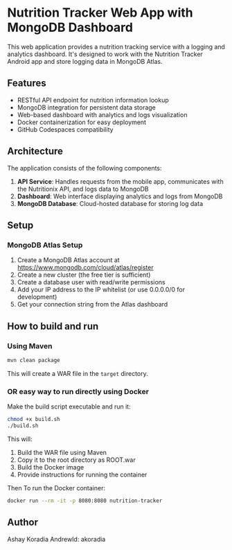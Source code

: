 # Nutrition Tracker Web App with MongoDB Dashboard

This web application provides a nutrition tracking service with a logging and analytics dashboard. It's designed to work with the Nutrition Tracker Android app and store logging data in MongoDB Atlas.

## Features

- RESTful API endpoint for nutrition information lookup
- MongoDB integration for persistent data storage
- Web-based dashboard with analytics and logs visualization
- Docker containerization for easy deployment
- GitHub Codespaces compatibility

## Architecture

The application consists of the following components:

1. **API Service**: Handles requests from the mobile app, communicates with the Nutritionix API, and logs data to MongoDB
2. **Dashboard**: Web interface displaying analytics and logs from MongoDB
3. **MongoDB Database**: Cloud-hosted database for storing log data

## Setup

### MongoDB Atlas Setup

1. Create a MongoDB Atlas account at https://www.mongodb.com/cloud/atlas/register
2. Create a new cluster (the free tier is sufficient)
3. Create a database user with read/write permissions
4. Add your IP address to the IP whitelist (or use 0.0.0.0/0 for development)
5. Get your connection string from the Atlas dashboard

## How to build and run

### Using Maven

```bash
mvn clean package
```

This will create a WAR file in the `target` directory.

### OR easy way to run directly using Docker

Make the build script executable and run it:

```bash
chmod +x build.sh
./build.sh
```

This will:
1. Build the WAR file using Maven
2. Copy it to the root directory as ROOT.war
3. Build the Docker image
4. Provide instructions for running the container

Then To run the Docker container:

```bash
docker run --rm -it -p 8080:8080 nutrition-tracker
```

## Author

Ashay Koradia
AndrewId: akoradia
